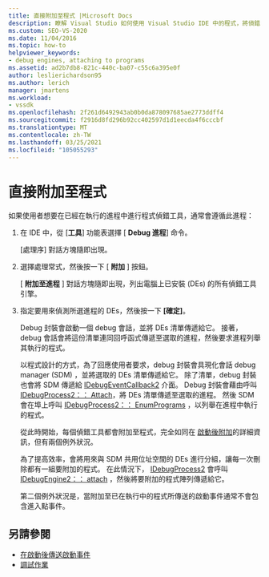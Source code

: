 ```yaml
---
title: 直接附加至程式 |Microsoft Docs
description: 瞭解 Visual Studio 如何使用 Visual Studio IDE 中的程式，將偵錯工具附加至已經在執行的進程。
ms.custom: SEO-VS-2020
ms.date: 11/04/2016
ms.topic: how-to
helpviewer_keywords:
- debug engines, attaching to programs
ms.assetid: ad2b7db8-821c-440c-ba07-c55c6a395e0f
author: leslierichardson95
ms.author: lerich
manager: jmartens
ms.workload:
- vssdk
ms.openlocfilehash: 2f261d6492943ab0b0da878097685ae2773ddff4
ms.sourcegitcommit: f2916d8fd296b92cc402597d1d1eecda4f6cccbf
ms.translationtype: MT
ms.contentlocale: zh-TW
ms.lasthandoff: 03/25/2021
ms.locfileid: "105055293"
---
```

# <a name="attach-directly-to-a-program"></a>直接附加至程式
如果使用者想要在已經在執行的進程中進行程式偵錯工具，通常會遵循此進程：

1. 在 IDE 中，從 [**工具**] 功能表選擇 [ **Debug 進程**] 命令。

    [處理序] 對話方塊隨即出現。

2. 選擇處理常式，然後按一下 [ **附加** ] 按鈕。

    [ **附加至進程** ] 對話方塊隨即出現，列出電腦上已安裝 (DEs) 的所有偵錯工具引擎。

3. 指定要用來偵測所選進程的 DEs，然後按一下 **[確定]**。

   Debug 封裝會啟動一個 debug 會話，並將 DEs 清單傳遞給它。 接著，debug 會話會將這份清單連同回呼函式傳遞至選取的進程，然後要求進程列舉其執行的程式。

   以程式設計的方式，為了回應使用者要求，debug 封裝會具現化會話 debug manager (SDM) ，並將選取的 DEs 清單傳遞給它。 除了清單，debug 封裝也會將 SDM 傳遞給 [IDebugEventCallback2](../../extensibility/debugger/reference/idebugeventcallback2.md) 介面。 Debug 封裝會藉由呼叫 [IDebugProcess2：： Attach](../../extensibility/debugger/reference/idebugprocess2-attach.md)，將 DEs 清單傳遞至選取的進程。 然後 SDM 會在埠上呼叫 [IDebugProcess2：： EnumPrograms](../../extensibility/debugger/reference/idebugprocess2-enumprograms.md) ，以列舉在進程中執行的程式。

   從此時開始，每個偵錯工具都會附加至程式，完全如同在 [啟動後附加](../../extensibility/debugger/attaching-after-a-launch.md)的詳細資訊，但有兩個例外狀況。

   為了提高效率，會將用來與 SDM 共用位址空間的 DEs 進行分組，讓每一次刪除都有一組要附加的程式。 在此情況下， [IDebugProcess2](../../extensibility/debugger/reference/idebugprocess2.md) 會呼叫 [IDebugEngine2：： attach](../../extensibility/debugger/reference/idebugengine2-attach.md) ，然後將要附加的程式陣列傳遞給它。

   第二個例外狀況是，當附加至已在執行中的程式所傳送的啟動事件通常不會包含進入點事件。

## <a name="see-also"></a>另請參閱
- [在啟動後傳送啟動事件](../../extensibility/debugger/sending-startup-events-after-a-launch.md)
- [調試作業](../../extensibility/debugger/debugging-tasks.md)
